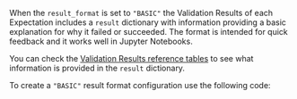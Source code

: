 When the `result_format` is set to `"BASIC"` the Validation Results of each Expectation includes a `result` dictionary with information providing a basic explanation for why it failed or succeeded. The format is intended for quick feedback and it works well in Jupyter Notebooks.

You can check the [Validation Results reference tables](#validation-results-reference-tables) to see what information is provided in the `result` dictionary.

To create a `"BASIC"` result format configuration use the following code:

```python name="docs/docusaurus/docs/core/trigger_actions_based_on_results/_examples/choose_result_format.py - basic Result Format"
```